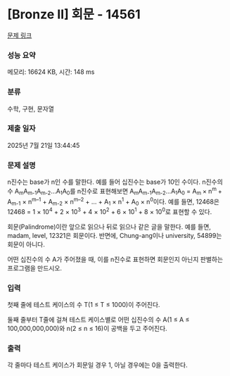 # [Bronze II] 회문 - 14561 

[문제 링크](https://www.acmicpc.net/problem/14561) 

### 성능 요약

메모리: 16624 KB, 시간: 148 ms

### 분류

수학, 구현, 문자열

### 제출 일자

2025년 7월 21일 13:44:45

### 문제 설명

<p>n진수는 base가 n인 수를 말한다. 예를 들어 십진수는 base가 10인 수이다. n진수의 수 A<sub>m</sub>A<sub>m-1</sub>A<sub>m-2</sub>…A<sub>1</sub>A<sub>0</sub>를 n진수로 표현해보면 A<sub>m</sub>A<sub>m-1</sub>A<sub>m-2</sub>…A<sub>1</sub>A<sub>0</sub> = A<sub>m </sub>× n<sup>m </sup>+ A<sub>m-1</sub> × n<sup>m–1</sup> + A<sub>m-2</sub> × n<sup>m–2</sup> + … + A<sub>1</sub> × n<sup>1</sup> + A<sub>0</sub> × n<sup>0</sup>이다. 예를 들면, 12468은 12468 = 1 × 10<sup>4</sup> + 2 × 10<sup>3</sup> + 4 × 10<sup>2</sup> + 6 × 10<sup>1</sup> + 8 × 10<sup>0</sup>로 표현할 수 있다.</p>

<p>회문(Palindrome)이란 앞으로 읽으나 뒤로 읽으나 같은 글을 말한다. 예를 들면, madam, level, 12321은 회문이다. 반면에, Chung-ang이나 university, 54899는 회문이 아니다.</p>

<p>어떤 십진수의 수 A가 주어졌을 때, 이를 n진수로 표현하면 회문인지 아닌지 판별하는 프로그램을 만드시오.</p>

### 입력 

 <p>첫째 줄에 테스트 케이스의 수 T(1 ≤ T ≤ 1000)이 주어진다.</p>

<p>둘째 줄부터 T줄에 걸쳐 테스트 케이스별로 어떤 십진수의 수 A(1 ≤ A ≤ 100,000,000,000)와 n(2 ≤ n ≤ 16)이 공백을 두고 주어진다.</p>

### 출력 

 <p>각 줄마다 테스트 케이스가 회문일 경우 1, 아닐 경우에는 0을 출력한다.</p>

